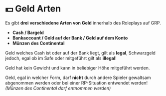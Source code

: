 # 💵 Geld Arten

Es gibt **drei verschiedene Arten von Geld** innerhalb des Roleplays auf GRP.

* **Cash / Bargeld**
* **Bankaccount / Geld auf der Bank / Geld auf dem Konto**
* **Münzen des Continental**

Geld welches Cash ist oder auf der Bank liegt, gilt als **legal**, Schwarzgeld jedoch, egal ob im Safe oder mitgeführt gilt als **illegal**!

Geld hat kein Gewicht und kann in beliebiger Höhe mitgeführt werden.

Geld, egal in welcher Form, darf **nicht** durch andere Spieler gewaltsam abgenommen werden oder bei einer RP-Situation entwendet werden! _(Münzen des Continental darf entnommen werden)_
